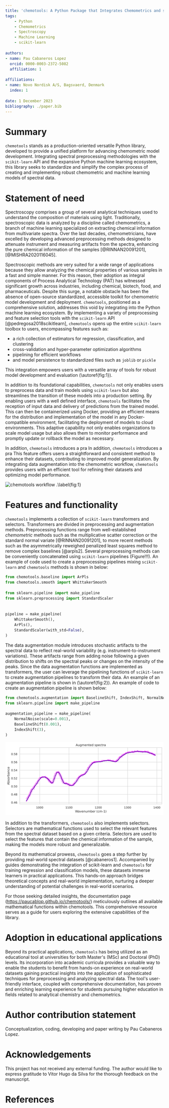 ```yaml
---
title: 'chemotools: A Python Package that Integrates Chemometrics and scikit-learn'
tags:
    - Python
    - Chemometrics
    - Spectroscopy
    - Machine Learning
    - scikit-learn

authors:
- name: Pau Cabaneros Lopez
  orcid: 0000-0003-2372-5082
  affiliation: 1

affiliations:
- name: Novo Nordisk A/S, Bagsvaerd, Denmark
  index: 1

date: 1 December 2023
bibliography: ./paper.bib
---
```



# Summary

```chemotools``` stands as a production-oriented versatile Python library, developed to provide a unified platform for advancing chemometric model development. Integrating spectral preprocessing methodologies with the ```scikit-learn``` API and the expansive Python machine learning ecosystem, this library seeks to standardize and simplify the complex process of creating and implementing robust chemometric and machine learning models of spectral data. 

# Statement of need

Spectroscopy comprises a group of several analytical techniques used to understand the composition of materials using light. Traditionally, spectroscopic data is analyzed by a discipline called chemometrics, a branch of machine learning specialized on extracting chemical information from multivariate spectra. Over the last decades, chemometricians, have excelled by developing advanced preprocessing methods designed to attenuate instrument and measuring artifacts from the spectra, enhancing the pure chemical information of the samples [@RINNAN20091201], [@MISHRA2020116045]. 

Spectroscopic methods are very suited for a wide range of applications because they allow analyzing the chemical properties of various samples in a fast and simple manner. For this reason, their adoption as integral components of Process Analytical Technology (PAT) has witnessed significant growth across industries, including chemical, biotech, food, and pharmaceuticals. Despite this surge, a notable obstacle has been the absence of open-source standardized, accessible toolkit for chemometric model development and deployment. ```chemotools```, positioned as a comprehensive solution, addresses this void by integrating into the Python machine learning ecosystem. By implementing a variety of preprocessing and feature selection tools with the ```scikit-learn``` API [@pedregosa2018scikitlearn], ```chemotools``` opens up the entire ```scikit-learn``` toolbox to users, encompassing features such as:

- a rich collection of estimators for regression, classification, and clustering
- cross-validation and hyper-parameter optimization algorithms
- pipelining for efficient workflows
- and model persistence to standardized files such as ```joblib``` or ```pickle```

This integration empowers users with a versatile array of tools for robust model development and evaluation (\autoref{fig:1}).

In addition to its foundational capabilities, ```chemotools``` not only enables users to preprocess data and train models using ```scikit-learn``` but also streamlines the transition of these models into a production setting. By enabling users with a well defined interface, ```chemotools``` facilitates the reception of input data and delivery of predictions from the trained model. This can then be containerized using Docker, providing an efficient means for the distribution and implementation of the model in any Docker-compatible environment, facilitating the deployment of models to cloud environments. This adaptive capability not only enables organizations to scale model usage but also allows them to monitor performance and promptly update or rollback the model as necessary.

In addition, ```chemotools``` introduces a pra
In addition, ```chemotools``` introduces a pra This feature offers users a straightforward and consistent method to enhance their datasets, contributing to improved model generalization. By integrating data augmentation into the chemometric workflow, ```chemotools``` provides users with an efficient tool for refining their datasets and optimizing model performance. 


![chemotools workflow .\label{fig:1}](../assets/images/overview_2.png)


# Features and functionality

```chemotools``` implements a collection of ```scikit-learn``` transformers and selectors. Transformers are divided in preprocessing and augmentation methods. Preprocessing functions range from well-established *chemometric* methods such as the multiplicative scatter correction or the standard normal variate [@RINNAN20091201], to more recent methods such as the asymmetrically reweighed penalized least squares method to remove complex baselines [@arpls2]. Several preprocessing methods can be conveniently concatenated using ```scikit-learn``` pipelines (Figure!!!). An example of code used to create a preprocessing pipelines mixing ```scikit-learn``` and ```chemotools``` methods is shown in below:

```python
from chemotools.baseline import ArPls
from chemotools.smooth import WhittakerSmooth

from sklearn.pipeline import make_pipeline
from sklearn.preprocessing import StandardScaler


pipeline = make_pipeline(
    WhittakerSmooth(),
    ArPls(),
    StandardScaler(with_std=False),
)
```

The data augmentation module introduces stochastic artifacts to the spectral data to reflect real-world variability (e.g. instrument-to-instrument variations). These artifacts range from adding noise following a given distribution to shifts on the spectral peaks or changes on the intensity of the peaks. Since the data augmentation functions are implemented as transformers, the user can leverage the pipelining functions of ```scikit-learn``` to create augmentation pipelines to transform their data. An example of an augmentation pipeline is shown in (\autoref{fig:2}). An example of code to create an augmentation pipeline is shown below: 


```python
from chemotools.augmentation import BaselineShift, IndexShift, NormalNoise
from sklearn.pipeline import make_pipeline

augmentation_pipeline = make_pipeline(
    NormalNoise(scale=0.001),
    BaselineShift(0.001),
    IndexShift(3),
)

```
![Spectral augmentation. Five augmented spectra (in magenta) are generated from an original spectrum (in blue) using an augmentation pipeline.\label{fig:2}](../assets/images/augmentation_pipeline.svg)


In addition to the transformers, ```chemotools``` also implements selectors. Selectors are mathematical functions used to select the relevant features from the spectral dataset based on a given criteria. Selectors are used to select the features that contain the chemical information of the sample, making the models more robust and generalizable.

Beyond its mathematical prowess, ```chemotools``` goes a step further by providing real-world spectral datasets [@cabaneros1]. Accompanied by guides demonstrating the integration of scikit-learn and ```chemotools``` for training regression and classification models, these datasets immerse learners in practical applications. This hands-on approach bridges theoretical concepts and real-world implementation, nurturing a deeper understanding of potential challenges in real-world scenarios.

For those seeking detailed insights, the documentation page (https://paucablop.github.io/chemotools/) meticulously outlines all available mathematical functions within chemotools. This comprehensive resource serves as a guide for users exploring the extensive capabilities of the library.

# Adoption in educational applications

Beyond its practical applications, ```chemotools``` has being utilized as an educational tool at universities for both Master's (MSc) and Doctoral (PhD) levels. Its incorporation into academic curricula provides a valuable way to enable the students to benefit from hands-on experience on real-world datasets gaining practical insights into the application of sophisticated techniques for preprocessing and analyzing spectral data. The tool's user-friendly interface, coupled with comprehensive documentation, has proven and enriching learning experience for students pursuing higher education in fields related to analytical chemistry and chemometrics.

# Author contribution statement

Conceptualization, coding, developing and paper writing by Pau Cabaneros Lopez.

# Acknowledgements

This project has not received any external funding. The author would like to express gratitude to Vitor Hugo da Silva for the thorough feedback on the manuscript.

# References


